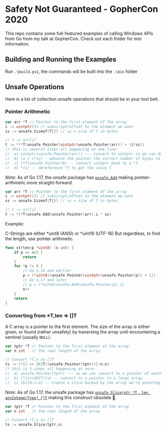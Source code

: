 # Safety Not Guaranteed - GopherCon 2020

This repo contains some full-featured examples of calling Windows APIs from Go from my talk at GopherCon.
Check out each folder for mor information.

## Building and Running the Examples

Run `.\build.ps1`, the commands will be built into the `.\bin` folder

## Unsafe Operations

Here is a list of collection unsafe operations that should be in your tool belt.

### Pointer Arithmetic

```go
var arr *T // Pointer to the first element of the array
i := uintptr(1) // subscript/offset to the element we want
sz := unsafe.Sizeof(T{}) // sz = size of T in bytes

// t := arr[i]
t := *(*T)unsafe.Pointer(uintptr(unsafe.Pointer(arr)) + (i*sz))
// this is several steps all happening on one line:
//  a) uintptr(unsafe.Pointer(arr)) --- convert to uintptr so we can do arithmetic
//  b) (a + i*sz) - advance the pointer the correct number of bytes to get to index 'i'
//  c) (*T)unsafe.Pointer(b) -- convert uintptr back to a *T
//  d) *(c) -- dereference *T to get the value T
```

*Note*: As of Go 1.17, the unsafe package has [`unsafe.Add`](https://pkg.go.dev/unsafe#Add) making pointer-arithmetic more straight-forward.

```go
var arr *T // Pointer to the first element of the array
i := uintptr(1) // subscript/offset to the element we want
sz := unsafe.Sizeof(T{}) // sz = size of T in bytes

// t := arr[i]
t := *(*T)unsafe.Add(unsafe.Pointer(arr),i * sz)
```

Example:

C-Strings are either *uint8 (ANSI) or *uint16 (UTF-16)
But regardless, to find the length, use pointer arithmetic.

```go
func strlen(p *uint8) (n int) {
	if p == nil {
		return
	}
	for *p != 0 {
		// Go 1.16 and earlier
		p = (*uint8)(unsafe.Pointer(uintptr(unsafe.Pointer(p)) + 1))
		// Go 1.17 and later
		// p = (*uint8)unsafe.Add(unsafe.Pointer(p),1)
		n++
	}
    return
}
```

### Converting from *T,len => []T

A C array is a pointer to the first element. 
The size of the array is either given, or found (rather unsafely) by traversing the array until encountering a sentinel (usually `NULL`).

```go
var tptr *T // Pointer to the first element of the array
var n int   // The real length of the array

// Convert *T,n to []T
ts := (*[1 << 30]T)(unsafe.Pointer(tptr))[:n:n]
// this is 3 steps all happening at once:
//  a) unsafe.Pointer(tptr) --- so we can convert to a pointer of another type
//  b) (*[1<<30]T)(a) -- convert to a pointer to a large array.
//  c) (b)[0:n:n] -- create a slice backed by the array we're pointing at, setting both its length and capacity to the known value 'n'
```

*Note*: As of Go 1.17, the unsafe package has [`unsafe.Slice(ptr *T, len anyIntegerType) []T`](https://pkg.go.dev/unsafe#Slice) making this construct obsolete 🎉.

```go
var tptr *T // Pointer to the first element of the array
var n int   // the real length of the array

// Convert *T,n to []T
ts := unsafe.Slice(tptr,n)
```